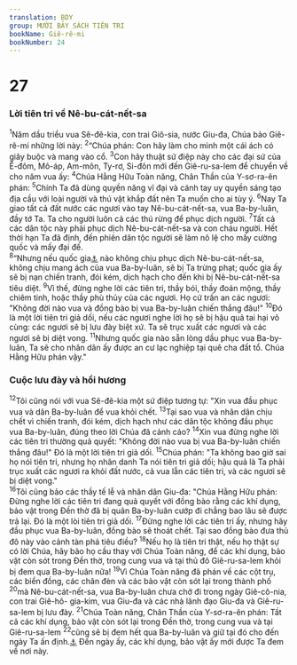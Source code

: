 ```yaml
---
translation: BDY
group: MƯỜI BẢY SÁCH TIÊN TRI
bookName: Giê-rê-mi 
bookNumber: 24
---
```


<div class="title"><h1>27</h1><h3>Lời tiên tri về Nê-bu-cát-nết-sa</h3></div>
<span class="verse gie_27_1"><sup>1</sup>Năm dầu triều vua Sê-đê-kia, con trai Giô-sia, nước Giu-đa, Chúa bảo Giê-rê-mi những lời này: </span>
<span class="verse gie_27_2"><sup>2</sup>“Chúa phán: Con hãy làm cho mình một cái ách có giây buộc và mang vào cổ. </span>
<span class="verse gie_27_3"><sup>3</sup>Con hãy thuật sứ điệp này cho các đại sứ của Ê-đôm, Mô-áp, Am-môn, Ty-rơ, Si-đôn mới đến Giê-ru-sa-lem để chuyển về cho năm vua ấy: </span>
<span class="verse gie_27_4"><sup>4</sup>Chúa Hằng Hữu Toàn năng, Chân Thần của Y-sơ-ra-ên phán: </span>
<span class="verse gie_27_5"><sup>5</sup>Chính Ta đã dùng quyền năng vĩ đại và cánh tay uy quyền sáng tạo địa cầu với loài người và thú vật khắp đất nên Ta muốn cho ai tùy ý. </span>
<span class="verse gie_27_6"><sup>6</sup>Nay Ta giao tất cả đất nước các ngươi vào tay Nê-bu-cát-nết-sa, vua Ba-by-luân, đầy tớ Ta. Ta cho người luôn cả các thú rừng để phục dịch người. </span>
<span class="verse gie_27_7"><sup>7</sup>Tất cả các dân tộc này phải phục dịch Nê-bu-cát-nết-sa và con cháu người. Hết thời hạn Ta đã định, đến phiên dân tộc người sẽ làm nô lệ cho mấy cường quốc và mấy đại đế.<br/></span>
<span class="verse gie_27_8"><sup>8</sup>“Nhưng nếu quốc gia<a href="#" data-toggle="tooltip" data-placement="bottom" title="Nt nước nào, vương quốc nào">⚓</a> nào không chịu phục dịch Nê-bu-cát-nết-sa, không chịu mang ách của vua Ba-by-luân, sẽ bị Ta trừng phạt; quốc gia ấy sẽ bị nạn chiến tranh, đói kém, dịch hạch cho đến khi bị Nê-bu-cát-nết-sa tiêu diệt. </span>
<span class="verse gie_27_9"><sup>9</sup>Vì thế, đừng nghe lời các tiên tri, thầy bói, thầy đoán mộng, thầy chiêm tinh, hoặc thầy phù thủy của các ngươi. Họ cứ trấn an các ngươi: &#34;Không đời nào vua và đồng bào bị vua Ba-by-luân chiến thắng đâu!&#34; </span>
<span class="verse gie_27_10"><sup>10</sup>Đó là một lời tiên tri giả dối, nếu các ngươi nghe lời họ sẽ bị hậu quả tai hại vô cùng: các ngươi sẽ bị lưu đày biệt xứ. Ta sẽ trục xuất các ngươi và các ngươi sẽ bị diệt vong.</span>
<span class="verse gie_27_11"><sup>11</sup>Nhưng quốc gia nào sẵn lòng dầu phục vua Ba-by-luân, Ta sẽ cho nhân dân ấy được an cư lạc nghiệp tại quê cha đất tổ. Chúa Hằng Hữu phán vậy.&#34;</span>
<div class="title"><h3>Cuộc lưu đày và hồi hương</h3></div>
<span class="verse gie_27_12"><sup>12</sup>Tôi cũng nói với vua Sê-đê-kia một sứ điệp tương tự: &#34;Xin vua đầu phục vua và dân Ba-by-luân để vua khỏi chết. </span>
<span class="verse gie_27_13"><sup>13</sup>Tại sao vua và nhân dân chịu chết vì chiến tranh, đói kém, dịch hạch như các dân tộc không đầu phục vua Ba-by-luân, đúng theo lời Chúa đã cảnh cáo? </span>
<span class="verse gie_27_14"><sup>14</sup>Xin vua đừng nghe lời các tiên tri thường quả quyết: &#34;Không đời nào vua bị vua Ba-by-luân chiến thắng đâu!&#34; Đó là một lời tiên tri giả dối. </span>
<span class="verse gie_27_15"><sup>15</sup>Chúa phán: &#34;Ta không bao giờ sai họ nói tiên tri, nhưng họ nhân danh Ta nói tiên tri giả dối; hậu quả là Ta phải trục xuất các ngươi ra khỏi đất nước, cả vua lẫn các tiên tri, và các ngươi sẽ bị diệt vong.&#34;<br/></span>
<span class="verse gie_27_16"><sup>16</sup>Tôi cũng bảo các thầy tế lễ và nhân dân Giu-đa: &#34;Chúa Hằng Hữu phán: Đừng nghe lời các tiên tri đang quả quyết với đồng bào rằng các khí dụng, bảo vật trong Đền thờ đã bị quân Ba-by-luân cướp đi chẳng bao lâu sẽ được trả lại. Đó là một lòi tiên tri giả dối. </span>
<span class="verse gie_27_17"><sup>17</sup>Đừng nghe lời các tiên tri ấy, nhưng hãy đầu phục vua Ba-by-luân, đồng bào sẽ thoát chết. Tại sao đồng bào đưa thủ đô này vào cảnh tàn phá tiêu điều? </span>
<span class="verse gie_27_18"><sup>18</sup>Nếu họ là tiên tri thật, nếu họ thật sự có lời Chúa, hãy bảo họ cầu thay với Chúa Toàn năng, để các khí dụng, bảo vật còn sót trong Đền thờ, trong cung vua và tại thủ đô Giê-ru-sa-lem khỏi bị đem qua Ba-by-luân nữa! </span>
<span class="verse gie_27_19"><sup>19</sup>Vì Chúa Toàn năng đã phán về các cột trụ, các biển đồng, các chân đèn và các bảo vật còn sót lại trong thành phố </span>
<span class="verse gie_27_20"><sup>20</sup>mà Nê-bu-cát-nết-sa, vua Ba-by-luân chưa chở đi trong ngày Giê-cô-nia, con trai Giê-hô- gia-kim, vua Giu-đa và các nhà lãnh đạo Giu-đa và Giê-ru-sa-lem bị lưu đày. </span>
<span class="verse gie_27_21"><sup>21</sup>Chúa Toàn năng, Chân Thần cùa Y-sơ-ra-ên phán: Tất cả các khí dụng, bảo vật còn sót lại trong Đền thờ, trong cung vua và tại Giê-ru-sa-lem </span>
<span class="verse gie_27_22"><sup>22</sup>cũng sẽ bị đem hết qua Ba-by-luân và giữ tại đó cho đến ngày Ta ấn định.<a href="#" data-toggle="tooltip" data-placement="bottom" title="Nt ta thăm viếng">⚓</a> Đến ngày ấy, các khí dụng, bảo vật ấy mới được Ta đem về nơi này.</span>

